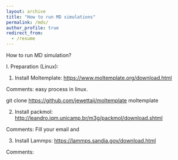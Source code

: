 ```yaml
---
layout: archive
title: "How to run MD simulations"
permalink: /mds/
author_profile: true
redirect_from:
  - /resume
---
```


How to run MD simulation?

I. Preparation (Linux):

1. Install Moltemplate: https://www.moltemplate.org/download.html

Comments: easy process in linux. 

git clone https://github.com/jewettaij/moltemplate moltemplate 

2. Install packmol: http://leandro.iqm.unicamp.br/m3g/packmol/download.shtml

Comments: Fill your email and 

3. Install Lammps: https://lammps.sandia.gov/download.html

Comments: